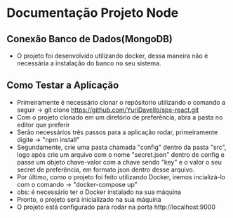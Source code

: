# Documentação Projeto Node
 ## Conexão Banco de Dados(MongoDB)
 - O projeto foi desenvolvido utilizando docker, dessa maneira não é necessária a instalação do banco no seu sistema.
 ## Como Testar a Aplicação
 - Primeiramente é necessário clonar o repósitorio utilizando o comando a seguir -> git clone https://github.com/YuriDavello/sps-react.git
 - Com o projeto clonado em um diretório de preferência, abra a pasta no editor que preferir
 - Serão necessários três passos para a aplicação rodar, primeiramente digite -> "npm install"
 - Segundamente, crie uma pasta chamada "config" dentro da pasta "src", logo após crie um arquivo com o nome "secret.json" dentro de config e passe um objeto chave-valor com a chave sendo "key" e o valor o seu secret de preferência, em formato json dentro desse arquivo.
 - Por último, como o projeto foi feito utilizando Docker, iremos incializá-lo com o comando -> "docker-compose up"
 - obs: é necessário ter o Docker instalado na sua máquina
 - Pronto, o projeto será inicializado na sua máquina
 - O projeto está configurado para rodar na porta http://localhost:9000
